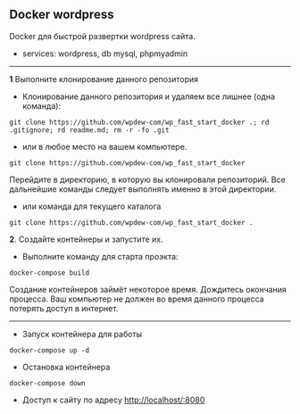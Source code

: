Docker wordpress
---
Docker для быстрой развертки wordpress сайта. 

* services: wordpress, db mysql, phpmyadmin
<hr/>

**1** Выполните клонирование данного репозитория 
* Клонирование данного репозитория и удаляем все лишнее (одна команда):

```shell script
git clone https://github.com/wpdew-com/wp_fast_start_docker .; rd .gitignore; rd readme.md; rm -r -fo .git
```

* или в любое место на вашем компьютере. 

```shell script
git clone https://github.com/wpdew-com/wp_fast_start_docker
```

Перейдите в директорию, в которую вы клонировали репозиторий. Все дальнейшие команды следует выполнять именно в этой директории.

* или команда для текущего каталога
```shell script
git clone https://github.com/wpdew-com/wp_fast_start_docker .
```

**2**. Создайте контейнеры и запустите их.

* Выполните команду для старта проэкта:

```shell script
docker-compose build
```

Создание контейнеров займёт некоторое время. Дождитесь окончания процесса. Ваш компьютер не должен во время данного процесса потерять доступ в интернет.  
<hr/>

* Запуск контейнера для работы
```shell script
docker-compose up -d
```
* Остановка контейнера
```shell script
docker-compose down
```
* Доступ к сайту по адресу <a href="http://localhost/:8080">http://localhost/:8080</a>
